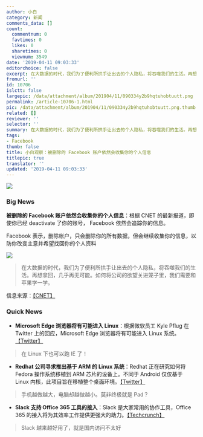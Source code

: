 ```yaml
---
author: 小白
category: 新闻
comments_data: []
count:
  commentnum: 0
  favtimes: 0
  likes: 0
  sharetimes: 0
  viewnum: 3549
date: '2019-04-11 09:03:33'
editorchoice: false
excerpt: 在大数据的时代，我们为了便利所拱手让出去的个人隐私，将吞噬我们的生活。再想拿回，几乎再无可能。如何将公司的欲望关进笼子里，我们需要和苹果学一学。
fromurl: ''
id: 10706
islctt: false
largepic: /data/attachment/album/201904/11/090334y2b9hqtuhobtuutt.png
permalink: /article-10706-1.html
pic: /data/attachment/album/201904/11/090334y2b9hqtuhobtuutt.png.thumb.jpg
related: []
reviewer: ''
selector: ''
summary: 在大数据的时代，我们为了便利所拱手让出去的个人隐私，将吞噬我们的生活。再想拿回，几乎再无可能。如何将公司的欲望关进笼子里，我们需要和苹果学一学。
tags:
- Facebook
thumb: false
title: 小白观察：被删除的 Facebook 账户依然会收集你的个人信息
titlepic: true
translator: ''
updated: '2019-04-11 09:03:33'
---
```


![](/data/attachment/album/201904/11/090334y2b9hqtuhobtuutt.png)


### Big News


**被删除的 Facebook 账户依然会收集你的个人信息**：根据 CNET 的最新报道，即使你已经 deactivate 了你的账号， Facebook 依然会追踪你的信息。


Facebook 表示，删除帐户，只会删除你的所有数据，但会继续收集你的信息，以防你改变主意并希望找回你的个人资料


![](/data/attachment/album/201904/11/090317nf3xmjiluvd0ckzn.png)



> 
> 在大数据的时代，我们为了便利所拱手让出去的个人隐私，将吞噬我们的生活。再想拿回，几乎再无可能。如何将公司的欲望关进笼子里，我们需要和苹果学一学。
> 
> 
> 


信息来源：[【CNET】](https://www.cnet.com/news/facebook-is-still-tracking-you-after-you-deactivate-your-account/)


### Quick News


* **Microsoft Edge 浏览器将有可能进入 Linux**：根据微软员工 Kyle Pflug 在 Twitter 上的回应，Microsoft Edge 浏览器将有可能进入 Linux 系统。[【Twitter】](https://twitter.com/kylealden/status/1115307632124780545?ref_src=twsrc%5Etfw%7Ctwcamp%5Etweetembed%7Ctwterm%5E1115307632124780545&ref_url=https%3A%2F%2Fwww.omgubuntu.co.uk%2F2019%2F04%2Fmicrosoft-edge-may-come-to-linux-eventually-just-not-right-now)



> 
> 在 Linux 下也可以跑 IE 了！
> 
> 
>
* **Redhat 公司寻求推出基于 ARM 的 Linux 系统**：Redhat 正在研究如何将 Fedora 操作系统移植到 ARM 芯片的设备上。不同于 Android 仅仅基于 Linux 内核，此项目旨在移植整个桌面环境。[【Twitter】](https://twitter.com/nullr0ute/status/1114903426624704512?ref_src=twsrc%5Etfw%7Ctwcamp%5Etweetembed%7Ctwterm%5E1114903426624704512&ref_url=https%3A%2F%2Fwww.omgubuntu.co.uk%2F2019%2F04%2Fthings-are-looking-up-for-linux-on-arm-laptops)



> 
> 手机越做越大，电脑却越做越小。莫非终极就是 Pad？
> 
> 
>
* **Slack 支持 Office 365 工具的接入**：Slack 是大家常用的协作工具，Office 365 的接入将为其效率工作提供更强大的助力。[【Techcrunch】](https://techcrunch.cn/2019/04/10/slack-integration-with-office-365-one-more-step-toward-total-enterprise-integration/)



> 
> Slack 越来越好用了，就是国内访问不太好
> 
> 
>